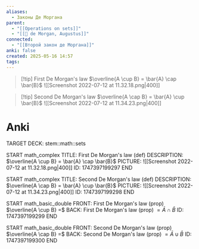 ```yaml
---
aliases:
  - Законы Де Моргана
parent:
  - "[[Operations on sets]]"
  - "[[👤 de Morgan, Augustus]]"
connected:
  - "[[Второй закон де Моргана]]"
anki: false
created: 2025-05-16 14:57
tags:
---
```


> [!tip] First De Morgan's law
$\overline{A \cup B} = \bar{A} \cap \bar{B}$
![[Screenshot 2022-07-12 at 11.32.18.png|400]]

> [!tip] Second De Morgan's law
$\overline{A \cap B} = \bar{A} \cup \bar{B}$
![[Screenshot 2022-07-12 at 11.34.23.png|400]]


# Anki
TARGET DECK: stem::math::sets

START
math_complex
TITLE: First De Morgan's law (def)
DESCRIPTION: $\overline{A \cup B} = \bar{A} \cap \bar{B}$
PICTURE: ![[Screenshot 2022-07-12 at 11.32.18.png|400]]
ID: 1747397199297
END

START
math_complex
TITLE: Second De Morgan's law (def)
DESCRIPTION: $\overline{A \cap B} = \bar{A} \cup \bar{B}$
PICTURE: ![[Screenshot 2022-07-12 at 11.34.23.png|400]]
ID: 1747397199298
END

START
math_basic_double
FRONT: First De Morgan's law (prop)
$\overline{A \cup B} =$
BACK: First De Morgan's law (prop)
$= \bar{A} \cap \bar{B}$
ID: 1747397199299
END

START
math_basic_double
FRONT: Second De Morgan's law (prop)
$\overline{A \cap B} =$
BACK: Second De Morgan's law (prop)
$= \bar{A} \cup \bar{B}$
ID: 1747397199300
END